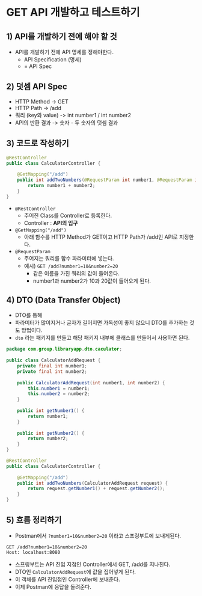 # GET API 개발하고 테스트하기
## 1) API를 개발하기 전에 해야 할 것
- API를 개발하기 전에 API 명세를 정해야한다.
	- API Specification (명세)
	- = API Spec

## 2) 덧셈 API Spec
- HTTP Method -> GET
- HTTP Path -> /add
- 쿼리 (key와 value) -> int number1 / int number2
- API의 반환 결과 -> 숫자 - 두 숫자의 덧셈 결과

## 3) 코드로 작성하기
```java
@RestController  
public class CalculatorController {  
      
    @GetMapping("/add")  
    public int addTwoNumbers(@RequestParam int number1, @RequestParam int number2) {  
        return number1 + number2;  
    }  
}
```
- `@RestController`
	- 주어진 Class를 Controller로 등록한다.
	- Controller : **API의 입구**
- `@GetMapping("/add")`
	- 아래 함수를 HTTP Method가 GET이고 HTTP Path가 /add인 API로 지정한다.
- `@RequestParam`
	- 주어지는 쿼리를 함수 파라미터에 넣는다.
	- 예시) `GET /add?number1=10&number2=20`
		- 같은 이름을 가진 쿼리의 값이 들어온다.
		- number1과 number2가 10과 20값이 들어오게 된다.

## 4) DTO (Data Transfer Object)
- DTO를 통해
- 파라미터가 많이지거나 글자가 길어지면 가독성이 좋지 않으니 DTO를 추가하는 것도 방법이다.
- `dto` 라는 패키지를 만들고 해당 패키지 내부에 클래스를 만들어서 사용하면 된다.
```java
package com.group.libraryapp.dto.caculator;  
  
public class CalculatorAddRequest {  
    private final int number1;  
    private final int number2;  
  
    public CalculatorAddRequest(int number1, int number2) {  
        this.number1 = number1;  
        this.number2 = number2;  
    }  
  
    public int getNumber1() {  
        return number1;  
    }  
  
    public int getNumber2() {  
        return number2;  
    }  
}
```

```java
@RestController  
public class CalculatorController {  
  
    @GetMapping("/add")  
    public int addTwoNumbers(CalculatorAddRequest request) {  
        return request.getNumber1() + request.getNumber2();  
    }  
}
```


## 5) 흐름 정리하기
- Postman에서 `?number1=10&number2=20` 이라고 스프링부트에 보내게된다.
```
GET /add?number1=10&number2=20
Host: localhost:8080
```
- 스프링부트는 API 진입 지점인 Controller에서 GET, /add를 지나친다.
- DTO인 `CalculatorAddRequest`에 값을 집어넣게 된다.
- 이 객체를 API 진입점인 Controller에 보내준다.
- 이제 Postman에 응답을 돌려준다.